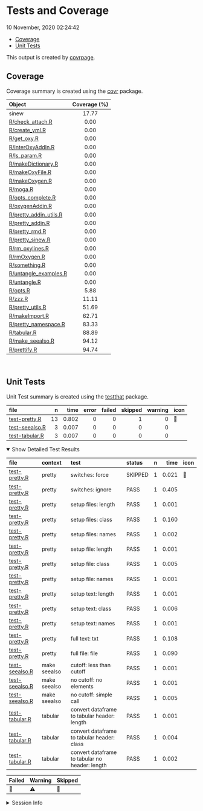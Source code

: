 Tests and Coverage
================
10 November, 2020 02:24:42

  - [Coverage](#coverage)
  - [Unit Tests](#unit-tests)

This output is created by
[covrpage](https://github.com/metrumresearchgroup/covrpage).

## Coverage

Coverage summary is created using the
[covr](https://github.com/r-lib/covr) package.

| Object                                                | Coverage (%) |
| :---------------------------------------------------- | :----------: |
| sinew                                                 |    17.77     |
| [R/check\_attach.R](../R/check_attach.R)              |     0.00     |
| [R/create\_yml.R](../R/create_yml.R)                  |     0.00     |
| [R/get\_oxy.R](../R/get_oxy.R)                        |     0.00     |
| [R/interOxyAddIn.R](../R/interOxyAddIn.R)             |     0.00     |
| [R/ls\_param.R](../R/ls_param.R)                      |     0.00     |
| [R/makeDictionary.R](../R/makeDictionary.R)           |     0.00     |
| [R/makeOxyFile.R](../R/makeOxyFile.R)                 |     0.00     |
| [R/makeOxygen.R](../R/makeOxygen.R)                   |     0.00     |
| [R/moga.R](../R/moga.R)                               |     0.00     |
| [R/opts\_complete.R](../R/opts_complete.R)            |     0.00     |
| [R/oxygenAddin.R](../R/oxygenAddin.R)                 |     0.00     |
| [R/pretty\_addin\_utils.R](../R/pretty_addin_utils.R) |     0.00     |
| [R/pretty\_addin.R](../R/pretty_addin.R)              |     0.00     |
| [R/pretty\_rmd.R](../R/pretty_rmd.R)                  |     0.00     |
| [R/pretty\_sinew.R](../R/pretty_sinew.R)              |     0.00     |
| [R/rm\_oxylines.R](../R/rm_oxylines.R)                |     0.00     |
| [R/rmOxygen.R](../R/rmOxygen.R)                       |     0.00     |
| [R/something.R](../R/something.R)                     |     0.00     |
| [R/untangle\_examples.R](../R/untangle_examples.R)    |     0.00     |
| [R/untangle.R](../R/untangle.R)                       |     0.00     |
| [R/opts.R](../R/opts.R)                               |     5.88     |
| [R/zzz.R](../R/zzz.R)                                 |    11.11     |
| [R/pretty\_utils.R](../R/pretty_utils.R)              |    51.69     |
| [R/makeImport.R](../R/makeImport.R)                   |    62.71     |
| [R/pretty\_namespace.R](../R/pretty_namespace.R)      |    83.33     |
| [R/tabular.R](../R/tabular.R)                         |    88.89     |
| [R/make\_seealso.R](../R/make_seealso.R)              |    94.12     |
| [R/prettify.R](../R/prettify.R)                       |    94.74     |

<br>

## Unit Tests

Unit Test summary is created using the
[testthat](https://github.com/r-lib/testthat) package.

| file                                      |  n |  time | error | failed | skipped | warning | icon |
| :---------------------------------------- | -: | ----: | ----: | -----: | ------: | ------: | :--- |
| [test-pretty.R](testthat/test-pretty.R)   | 13 | 0.802 |     0 |      0 |       1 |       0 | 🔶    |
| [test-seealso.R](testthat/test-seealso.R) |  3 | 0.007 |     0 |      0 |       0 |       0 |      |
| [test-tabular.R](testthat/test-tabular.R) |  3 | 0.007 |     0 |      0 |       0 |       0 |      |

<details open>

<summary> Show Detailed Test Results </summary>

| file                                            | context      | test                                           | status  | n |  time | icon |
| :---------------------------------------------- | :----------- | :--------------------------------------------- | :------ | -: | ----: | :--- |
| [test-pretty.R](testthat/test-pretty.R#L9)      | pretty       | switches: force                                | SKIPPED | 1 | 0.021 | 🔶    |
| [test-pretty.R](testthat/test-pretty.R#L27)     | pretty       | switches: ignore                               | PASS    | 1 | 0.405 |      |
| [test-pretty.R](testthat/test-pretty.R#)        | pretty       | setup files: length                            | PASS    | 1 | 0.001 |      |
| [test-pretty.R](testthat/test-pretty.R#)        | pretty       | setup files: class                             | PASS    | 1 | 0.160 |      |
| [test-pretty.R](testthat/test-pretty.R#)        | pretty       | setup files: names                             | PASS    | 1 | 0.002 |      |
| [test-pretty.R](testthat/test-pretty.R#)        | pretty       | setup file: length                             | PASS    | 1 | 0.001 |      |
| [test-pretty.R](testthat/test-pretty.R#)        | pretty       | setup file: class                              | PASS    | 1 | 0.005 |      |
| [test-pretty.R](testthat/test-pretty.R#)        | pretty       | setup file: names                              | PASS    | 1 | 0.001 |      |
| [test-pretty.R](testthat/test-pretty.R#)        | pretty       | setup text: length                             | PASS    | 1 | 0.001 |      |
| [test-pretty.R](testthat/test-pretty.R#)        | pretty       | setup text: class                              | PASS    | 1 | 0.006 |      |
| [test-pretty.R](testthat/test-pretty.R#)        | pretty       | setup text: names                              | PASS    | 1 | 0.001 |      |
| [test-pretty.R](testthat/test-pretty.R#L67_L69) | pretty       | full text: txt                                 | PASS    | 1 | 0.108 |      |
| [test-pretty.R](testthat/test-pretty.R#L79_L81) | pretty       | full file: file                                | PASS    | 1 | 0.090 |      |
| [test-seealso.R](testthat/test-seealso.R#)      | make seealso | cutoff: less than cutoff                       | PASS    | 1 | 0.001 |      |
| [test-seealso.R](testthat/test-seealso.R#)      | make seealso | no cutoff: no elements                         | PASS    | 1 | 0.001 |      |
| [test-seealso.R](testthat/test-seealso.R#)      | make seealso | no cutoff: simple call                         | PASS    | 1 | 0.005 |      |
| [test-tabular.R](testthat/test-tabular.R#)      | tabular      | convert dataframe to tabular header: length    | PASS    | 1 | 0.001 |      |
| [test-tabular.R](testthat/test-tabular.R#)      | tabular      | convert dataframe to tabular header: class     | PASS    | 1 | 0.004 |      |
| [test-tabular.R](testthat/test-tabular.R#)      | tabular      | convert dataframe to tabular no header: length | PASS    | 1 | 0.002 |      |

| Failed | Warning | Skipped |
| :----- | :------ | :------ |
| 🛑      | ⚠️      | 🔶       |

</details>

<details>

<summary> Session Info </summary>

| Field    | Value                             |                                                                                                                                                                                                                                                               |
| :------- | :-------------------------------- | :------------------------------------------------------------------------------------------------------------------------------------------------------------------------------------------------------------------------------------------------------------ |
| Version  | R version 4.0.3 (2020-10-10)      |                                                                                                                                                                                                                                                               |
| Platform | x86\_64-apple-darwin17.0 (64-bit) | <a href="https://github.com/yonicd/sinew/commit/47633c4b7cf4c4558f3e46b153039fe371df7fb6/checks" target="_blank"><span title="Built on Github Actions">![](https://github.com/metrumresearchgroup/covrpage/blob/actions/inst/logo/gh.png?raw=true)</span></a> |
| Running  | macOS Catalina 10.15.7            |                                                                                                                                                                                                                                                               |
| Language | en\_US                            |                                                                                                                                                                                                                                                               |
| Timezone | UTC                               |                                                                                                                                                                                                                                                               |

| Package  | Version |
| :------- | :------ |
| testthat | 3.0.0   |
| covr     | 3.3.2   |
| covrpage | 0.0.71  |

</details>

<!--- Final Status : skipped/warning --->
